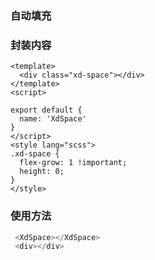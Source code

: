 ### 自动填充
<!-- <div id="space">
    <span style="float:left;">剩余部分</span>
    <sapn style="float:right;">内容部分</sapn>
</div>
<script type="text/javascript">
    new Vue({
        el:'#space'
    })
</script> -->
### 封装内容
```vue
<template>
  <div class="xd-space"></div>
</template>
<script>

export default {
  name: 'XdSpace'
}
</script>
<style lang="scss">
.xd-space {
  flex-grow: 1 !important;
  height: 0;
}
</style>

```

### 使用方法
```js
 <XdSpace></XdSpace>
 <div></div>
```

